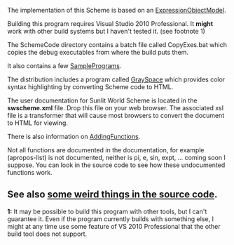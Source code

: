 The implementation of this Scheme is based on an [ExpressionObjectModel](ExpressionObjectModel).

Building this program requires Visual Studio 2010 Professional. It **might** work with other build systems but I haven't tested it. (see footnote 1)

The SchemeCode directory contains a batch file called CopyExes.bat which copies the debug executables from where the build puts them.

It also contains a few [SamplePrograms](SamplePrograms).

The distribution includes a program called [GraySpace](GraySpace) which provides color syntax highlighting by converting Scheme code to HTML.

The user documentation for Sunlit World Scheme is located in the **swscheme.xml** file. Drop this file on your web browser. The associated xsl file is a transformer that will cause most browsers to convert the document to HTML for viewing.

There is also information on [AddingFunctions](AddingFunctions).

Not all functions are documented in the documentation, for example (apropos-list) is not documented, neither is pi, e, sin, expt, ... coming soon I suppose. You can look in the source code to see how these undocumented functions work.

See also [some weird things in the source code](WeirdThings).
----
**1:** It may be possible to build this program with other tools, but I can't guarantee it. Even if the program currently builds with something else, I might at any time use some feature of VS 2010 Professional that the other build tool does not support.